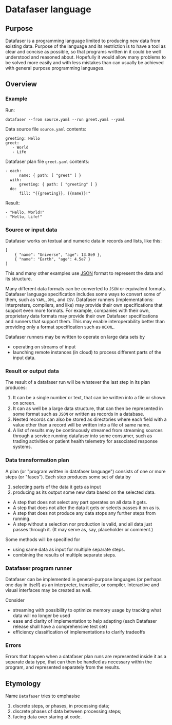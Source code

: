 # Datafaser language

## Purpose

Datafaser is a programming language limited to producing new data from existing data. Purpose of the language and its restriction is to have a tool as clear and concise as possible, so that programs written in it could be well understood and reasoned about. Hopefully it would allow many problems to be solved more easily and with less mistakes than can usually be achieved with general purpose programming languages.

## Overview

### Example

Run:

    datafaser --from source.yaml --run greet.yaml --yaml

Data source file `source.yaml` contents:

    greeting: Hello
    greet:
       - World
       - Life

Datafaser plan file `greet.yaml` contents:

    - each:
          name: { path: [ "greet" ] }
      with:
          greeting: { path: [ "greeting" ] }
      do:
          fill: "{{greeting}}, {{name}}!"

Result:

    - "Hello, World!"
    - "Hello, Life!"

### Source or input data

Datafaser works on textual and numeric data in records and lists, like this:

    [
        { "name": "Universe", "age": 13.8e9 },
        { "name": "Earth", "age": 4.5e7 }
    ]

This and many other examples use [JSON](https://www.json.org/) format to represent the data and its structure.

Many different data formats can be converted to `JSON` or equivalent formats. Datafaser language specification includes some ways to convert some of them, such as `YAML`, `XML`, and `CSV`. Datafaser runners (implementations: interpreters, compilers, and like) may provide their own specifications that support even more formats. For example, companies with their own, proprietary data formats may provide their own Datafaser specifications and runners that support them. This may enable interoperability better than providing only a format specification such as `OOXML`.

Datafaser runners may be written to operate on large data sets by

- operating on streams of input
- launching remote instances (in cloud) to process different parts of the input data.

### Result or output data

The result of a datafaser run will be whatever the last step in its plan produces:

1. It can be a single number or text, that can be written into a file or shown on screen.
2. It can as well be a large data structure, that can then be represented in some format such as `JSON` or written as records in a database.
3. Nested records can also be stored as directories where each field with a value other than a record will be written into a file of same name.
4. A list of results may be continuously streamed from streaming sources through a service running datafaser into some consumer, such as trading activities or patient health telemetry for associated response systems.

### Data transformation plan

A plan (or "program written in datafaser language") consists of one or more steps (or "fases"). Each step produces some set of data by

1. selecting parts of the data it gets as input
2. producing as its output some new data based on the selected data.

- A step that does not select any part operates on all data it gets.
- A step that does not alter the data it gets or selects passes it on as is.
- A step that does not produce any data stops any further steps from running.
- A step without a selection nor production is valid, and all data just passes through it. (It may serve as, say, placeholder or comment.)

Some methods will be specified for
- using same data as input for multiple separate steps.
- combining the results of multiple separate steps.

### Datafaser program runner

Datafaser can be implemented in general-purpose languages (or perhaps one day in itself) as an interpreter, transpiler, or compiler. Interactive and visual interfaces may be created as well.

Consider
 - streaming with possibility to optimize memory usage by tracking what data will no longer be used
 - ease and clarity of implementation to help adapting (each Datafaser release shall have a comprehensive test set)
 - efficiency classification of implementations to clarify tradeoffs

### Errors

Errors that happen when a datafaser plan runs are represented inside it as a separate data type, that can then be handled as necessary within the program, and represented separately from the results.

## Etymology

Name `Datafaser` tries to emphasise

1. discrete steps, or phases, in processing data;
2. discrete phases of data between processing steps;
3. facing data over staring at code.
